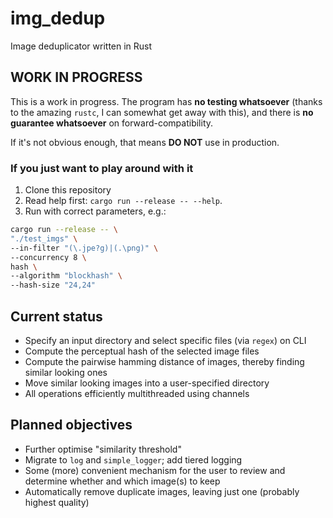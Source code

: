 # img_dedup
Image deduplicator written in Rust

## WORK IN PROGRESS
This is a work in progress. The program has **no testing whatsoever** (thanks to the amazing `rustc`, I can somewhat get away with this), and there is **no guarantee whatsoever** on forward-compatibility.

If it's not obvious enough, that means **DO NOT** use in production.

### If you just want to play around with it
1. Clone this repository
2. Read help first: `cargo run --release -- --help`.
3. Run with correct parameters, e.g.:
  ```bash
  cargo run --release -- \
  "./test_imgs" \
  --in-filter "(\.jpe?g)|(.\png)" \
  --concurrency 8 \
  hash \
  --algorithm "blockhash" \
  --hash-size "24,24"
  ```

## Current status
- Specify an input directory and select specific files (via `regex`) on CLI
- Compute the perceptual hash of the selected image files
- Compute the pairwise hamming distance of images, thereby finding similar looking ones
- Move similar looking images into a user-specified directory
- All operations efficiently multithreaded using channels

## Planned objectives
- Further optimise "similarity threshold"
- Migrate to `log` and `simple_logger`; add tiered logging
- Some (more) convenient mechanism for the user to review and determine whether and which image(s) to keep
- Automatically remove duplicate images, leaving just one (probably highest quality)
